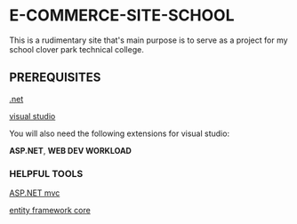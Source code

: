 # **E-COMMERCE-SITE-SCHOOL**
This is a rudimentary site that's main purpose is to serve as a project for my school clover park technical college. 

## **PREREQUISITES** 
[.net](https://dotnet.microsoft.com/download)

[visual studio](https://visualstudio.microsoft.com/)

You will also need the following extensions for visual studio:

**ASP.NET**, **WEB DEV WORKLOAD**

### **HELPFUL TOOLS**
[ASP.NET mvc](https://dotnet.microsoft.com/apps/aspnet/mvc)


[entity framework core](https://docs.microsoft.com/en-us/ef/core/)
